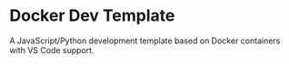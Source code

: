 # Docker Dev Template

A JavaScript/Python development template based on Docker containers with VS Code support.
